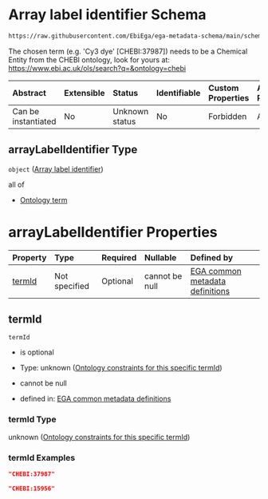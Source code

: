 # Array label identifier Schema

```txt
https://raw.githubusercontent.com/EbiEga/ega-metadata-schema/main/schemas/EGA.common-definitions.json#/definitions/arrayLabel/properties/arrayLabelIdentifier
```

The chosen term (e.g. 'Cy3 dye' \[CHEBI:37987]) needs to be a Chemical Entity from the CHEBI ontology, look for yours at: <https://www.ebi.ac.uk/ols/search?q=&ontology=chebi>

| Abstract            | Extensible | Status         | Identifiable | Custom Properties | Additional Properties | Access Restrictions | Defined In                                                                                           |
| :------------------ | :--------- | :------------- | :----------- | :---------------- | :-------------------- | :------------------ | :--------------------------------------------------------------------------------------------------- |
| Can be instantiated | No         | Unknown status | No           | Forbidden         | Allowed               | none                | [EGA.common-definitions.json\*](../../../schemas/EGA.common-definitions.json "open original schema") |

## arrayLabelIdentifier Type

`object` ([Array label identifier](ega-12-definitions-repeatable-arraylabel-node-properties-array-label-identifier.md))

all of

*   [Ontology term](ega-12-definitions-ontology-term.md "check type definition")

# arrayLabelIdentifier Properties

| Property          | Type          | Required | Nullable       | Defined by                                                                                                                                                                                                                                                                                                                                                       |
| :---------------- | :------------ | :------- | :------------- | :--------------------------------------------------------------------------------------------------------------------------------------------------------------------------------------------------------------------------------------------------------------------------------------------------------------------------------------------------------------- |
| [termId](#termid) | Not specified | Optional | cannot be null | [EGA common metadata definitions](ega-12-definitions-repeatable-arraylabel-node-properties-array-label-identifier-properties-ontology-constraints-for-this-specific-termid.md "https://raw.githubusercontent.com/EbiEga/ega-metadata-schema/main/schemas/EGA.common-definitions.json#/definitions/arrayLabel/properties/arrayLabelIdentifier/properties/termId") |

## termId



`termId`

*   is optional

*   Type: unknown ([Ontology constraints for this specific termId](ega-12-definitions-repeatable-arraylabel-node-properties-array-label-identifier-properties-ontology-constraints-for-this-specific-termid.md))

*   cannot be null

*   defined in: [EGA common metadata definitions](ega-12-definitions-repeatable-arraylabel-node-properties-array-label-identifier-properties-ontology-constraints-for-this-specific-termid.md "https://raw.githubusercontent.com/EbiEga/ega-metadata-schema/main/schemas/EGA.common-definitions.json#/definitions/arrayLabel/properties/arrayLabelIdentifier/properties/termId")

### termId Type

unknown ([Ontology constraints for this specific termId](ega-12-definitions-repeatable-arraylabel-node-properties-array-label-identifier-properties-ontology-constraints-for-this-specific-termid.md))

### termId Examples

```json
"CHEBI:37987"
```

```json
"CHEBI:15956"
```

